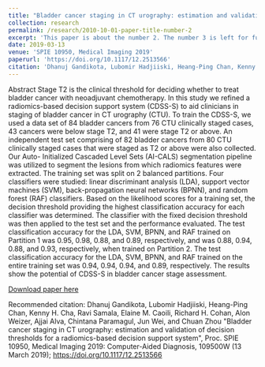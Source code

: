 ```yaml
---
title: "Bladder cancer staging in CT urography: estimation and validation of decision thresholds for a radiomics-based decision support system"
collection: research
permalink: /research/2010-10-01-paper-title-number-2
excerpt: 'This paper is about the number 2. The number 3 is left for future work.'
date: 2019-03-13
venue: 'SPIE 10950, Medical Imaging 2019'
paperurl: 'https://doi.org/10.1117/12.2513566'
citation: 'Dhanuj Gandikota, Lubomir Hadjiiski, Heang-Ping Chan, Kenny H. Cha, Ravi Samala, Elaine M. Caoili, Richard H. Cohan, Alon Weizer, Ajjai Alva, Chintana Paramagul, Jun Wei, and Chuan Zhou "Bladder cancer staging in CT urography: estimation and validation of decision thresholds for a radiomics-based decision support system", Proc. SPIE 10950, Medical Imaging 2019: Computer-Aided Diagnosis, 109500W (13 March 2019); '
---
```

Abstract
Stage T2 is the clinical threshold for deciding whether to treat bladder cancer with neoadjuvant chemotherapy. In this study we refined a radiomics-based decision support system (CDSS-S) to aid clinicians in staging of bladder cancer in CT urography (CTU). To train the CDSS-S, we used a data set of 84 bladder cancers from 76 CTU clinically staged cases, 43 cancers were below stage T2, and 41 were stage T2 or above. An independent test set comprising of 82 bladder cancers from 80 CTU clinically staged cases that were staged as T2 or above were also collected. Our Auto- Initialized Cascaded Level Sets (AI-CALS) segmentation pipeline was utilized to segment the lesions from which radiomics features were extracted. The training set was split on 2 balanced partitions. Four classifiers were studied: linear discriminant analysis (LDA), support vector machines (SVM), back-propagation neural networks (BPNN), and random forest (RAF) classifiers. Based on the likelihood scores for a training set, the decision threshold providing the highest classification accuracy for each classifier was determined. The classifier with the fixed decision threshold was then applied to the test set and the performance evaluated. The test classification accuracy for the LDA, SVM, BPNN, and RAF trained on Partition 1 was 0.95, 0.98, 0.88, and 0.89, respectively, and was 0.88, 0.94, 0.88, and 0.93, respectively, when trained on Partition 2. The test classification accuracy for the LDA, SVM, BPNN, and RAF trained on the entire training set was 0.94, 0.94, 0.94, and 0.89, respectively. The results show the potential of CDSS-S in bladder cancer stage assessment.

[Download paper here](https://github.com/DhanujG/Bladder-Cancer-Classification-using-ML-and-Computer-Vision-Research)

Recommended citation: Dhanuj Gandikota, Lubomir Hadjiiski, Heang-Ping Chan, Kenny H. Cha, Ravi Samala, Elaine M. Caoili, Richard H. Cohan, Alon Weizer, Ajjai Alva, Chintana Paramagul, Jun Wei, and Chuan Zhou "Bladder cancer staging in CT urography: estimation and validation of decision thresholds for a radiomics-based decision support system", Proc. SPIE 10950, Medical Imaging 2019: Computer-Aided Diagnosis, 109500W (13 March 2019); https://doi.org/10.1117/12.2513566